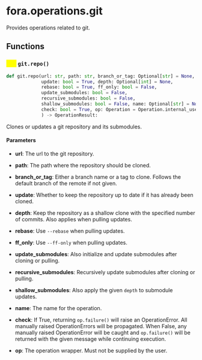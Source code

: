 # fora.operations.git

Provides operations related to git.

## Functions

### <mark style="color:yellow;">def</mark> `git.repo()`

```python
def git.repo(url: str, path: str, branch_or_tag: Optional[str] = None, 
             update: bool = True, depth: Optional[int] = None, 
             rebase: bool = True, ff_only: bool = False, 
             update_submodules: bool = False, 
             recursive_submodules: bool = False, 
             shallow_submodules: bool = False, name: Optional[str] = None, 
             check: bool = True, op: Operation = Operation.internal_use_only
             ) -> OperationResult:
```

Clones or updates a git repository and its submodules.

#### Parameters

 -  **url**: The url to the git repository.

 -  **path**: The path where the repository should be cloned.

 -  **branch_or_tag**: Either a branch name or a tag to clone. Follows the default branch of the remote if not given.

 -  **update**: Whether to keep the repository up to date if it has already been cloned.

 -  **depth**: Keep the repository as a shallow clone with the specified number of commits.
    Also applies when pulling updates.

 -  **rebase**: Use `--rebase` when pulling updates.

 -  **ff_only**: Use `--ff-only` when pulling updates.

 -  **update_submodules**: Also initialize and update submodules after cloning or pulling.

 -  **recursive_submodules**: Recursively update submodules after cloning or pulling.

 -  **shallow_submodules**: Also apply the given `depth` to submodule updates.

 -  **name**: The name for the operation.

 -  **check**: If True, returning `op.failure()` will raise an OperationError. All manually raised
    OperationErrors will be propagated. When False, any manually raised OperationError will
    be caught and `op.failure()` will be returned with the given message while continuing execution.

 -  **op**: The operation wrapper. Must not be supplied by the user.
